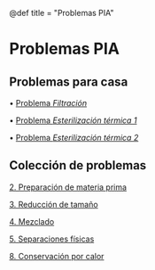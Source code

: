 @def title = "Problemas PIA"
<!-- @def tags = ["syntax", "code"] -->

# Problemas PIA

## Problemas para casa

• [Problema *Filtración*](/assets/notebooks-html/prob_filtrado.jl.html)

• [Problema *Esterilización térmica 1*](/assets/notebooks-html/prob_estterm_1.jl.html)

• [Problema *Esterilización térmica 2*](/assets/notebooks-html/prob8-10.jl.html)

## Colección de problemas

[2. Preparación de materia prima](2.PrepMatPrima)

[3. Reducción de tamaño](3.RedTamaño)

[4. Mezclado](4.Mezclado)

[5. Separaciones físicas](5.SepFisicas)

[8. Conservación por calor](8.ConsCalor)